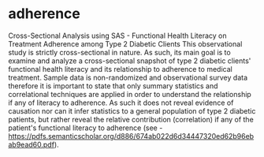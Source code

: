 # adherence
Cross-Sectional Analysis using SAS - Functional Health Literacy on Treatment Adherence among Type 2 Diabetic Clients This observational study is strictly cross-sectional in nature. As such, its main goal is to examine and analyze a cross-sectional snapshot of type 2 diabetic clients' functional health literacy and its relationship to adherence to medical treatment. Sample data is non-randomized and observational survey data therefore it is important to state that only summary statistics and correlational techniques are applied in order to understand the relationship if any of literacy to adherence. As such it does not reveal evidence of causation nor can it infer statistics to a general population of type 2 diabetic patients, but rather reveal the relative contribution (correlation) if any of the patient's functional literacy to adherence (see - https://pdfs.semanticscholar.org/d886/674ab022d6d34447320ed62b96ebab9ead60.pdf).
